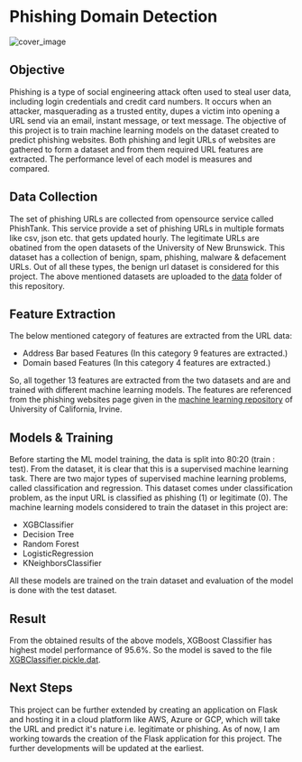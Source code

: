# Phishing Domain Detection

![cover_image](https://github.com/akpmpr/phishing-domain-detection/blob/main/misc/phishing-image.jpg?raw=true)

## Objective
Phishing is a type of social engineering attack often used to steal user data, including login credentials and credit card numbers. It occurs when an attacker, masquerading as a trusted entity, dupes a victim into opening a URL send via an email, instant message, or text message. The objective of this project is to train machine learning models on the dataset created to predict phishing websites. Both phishing and legit URLs of websites are gathered to form a dataset and from them required URL features are extracted. The performance level of each model is measures and compared.

## Data Collection
The set of phishing URLs are collected from opensource service called PhishTank. This service provide a set of phishing URLs in multiple formats like csv, json etc. that gets updated hourly. The legitimate URLs are obatined from the open datasets of the University of New Brunswick. This dataset has a collection of benign, spam, phishing, malware & defacement URLs. Out of all these types, the benign url dataset is considered for this project. The above mentioned datasets are uploaded to the [data](https://github.com/akpmpr/phishing-domain-detection/tree/main/data) folder of this repository.

## Feature Extraction
The below mentioned category of features are extracted from the URL data:

- Address Bar based Features (In this category 9 features are extracted.)
- Domain based Features (In this category 4 features are extracted.)

So, all together 13 features are extracted from the two datasets and are and trained with different machine learning models.
The features are referenced from the phishing websites page given in the [machine learning repository](https://archive.ics.uci.edu/ml/datasets/Phishing+Websites) of University of California, Irvine.

## Models & Training
Before starting the ML model training, the data is split into 80:20 (train : test). From the dataset, it is clear that this is a supervised machine learning task. There are two major types of supervised machine learning problems, called classification and regression. This dataset comes under classification problem, as the input URL is classified as phishing (1) or legitimate (0). The machine learning models considered to train the dataset in this project are:

- XGBClassifier
- Decision Tree
- Random Forest
- LogisticRegression
- KNeighborsClassifier

All these models are trained on the train dataset and evaluation of the model is done with the test dataset.

## Result
From the obtained results of the above models, XGBoost Classifier has highest model performance of 95.6%. So the model is saved to the file [XGBClassifier.pickle.dat](https://github.com/akpmpr/phishing-domain-detection/blob/main/XGBClassifier.pickle.dat).

## Next Steps
This project can be further extended by creating an application on Flask and hosting it in a cloud platform like AWS, Azure or GCP, which will take the URL and predict it's nature i.e. legitimate or phishing. As of now, I am working towards the creation of the Flask application for this project. The further developments will be updated at the earliest.
